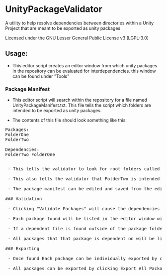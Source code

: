 # UnityPackageValidator
A utility to help resolve dependencies between directories within a Unity Project that are meant to be exported as unity packages

Licensed under the GNU Lesser General Public License v3 (LGPL-3.0)

## Usage:

 - This editor script creates an editor window from which unity packages in the repository can be evaluated for interdependencies. this window can be found under "Tools"

### Package Manifest  

 - This editor script will search within the repository for a file named UnityPackageManifest.txt. This file tells the script which folders are intended to be exported as unity packages.

 - The contents of this file should look something like this:
 
<pre>
Packages:
FolderOne
FolderTwo

Dependencies:
FolderTwo FolderOne
<pre>

 - This tells the validator to look for root folders called FolderOne and FolderTwo and these are intended to be exported as unity packages.

 - This also tells the validator that FolderTwo is intended to be dependent on FolderOne.

 - The package manifest can be edited and saved from the editor window

### Validation

 - Clicking "Validate Packages" will cause the dependencies to be collected in each of the folders specified and each file directory is checked.

 - Each package found will be listed in the editor window with a dropdown menu.

 - If a dependent file is found outside of the package folder and not within a folder that is listed as a dependency, it's full path from Assets/ will be listed under External Dependencies within the dropdown menu

 - All packages that that package is dependent on will be listed under Package Dependencies

### Exporting

 - Once found Each package can be individually exported by clicking on Export Package

 - All packages can be exported by clicking Export All Packages at the bottom of the menu window. 